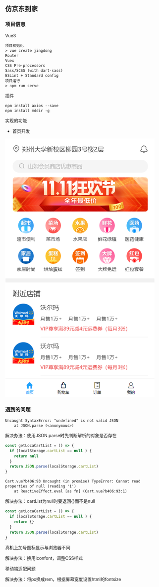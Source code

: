 ## 仿京东到家

### 项目信息

Vue3

```shell
项目初始化
> vue create jingdong
Router
Vuex
CSS Pre-processors
Sass/SCSS (with dart-sass)
ESLint + Standard config
项目运行
> npm run serve
```

插件

```shell
npm install axios --save
npm install mddir -g
```

实现的功能

+ 首页开发

![](image/实现页面/首页.png)

### 遇到的问题

```shell
Uncaught SyntaxError: "undefined" is not valid JSON
    at JSON.parse (<anonymous>)
```

解决办法：使用JSON.parse时先判断解析的对象是否存在

```javascript
const getLocaCartList = () => {
  if (localStorage.cartList == null ) {
    return null
  }
  return JSON.parse(localStorage.cartList)
}
```



```shell
Cart.vue?b406:93 Uncaught (in promise) TypeError: Cannot read properties of null (reading '1')
    at ReactiveEffect.eval [as fn] (Cart.vue?b406:93:1)
```

解决办法：cartList为null时要返回{}而不是null

```javascript
const getLocaCartList = () => {
  if (localStorage.cartList == null ) {
    return {}
  }
  return JSON.parse(localStorage.cartList)
}
```



真机上加号图标显示与浏览器不同

解决办法：换用iconfont，调整CSS样式



移动端适配问题

解决办法：将px换成rem，根据屏幕宽度设置html的fontsize







